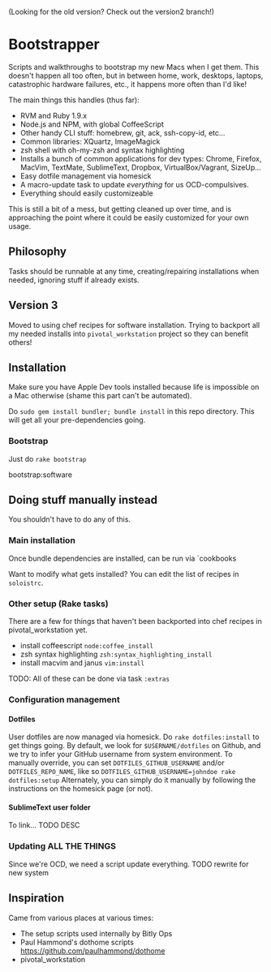 (Looking for the old version? Check out the version2 branch!)

# Bootstrapper
Scripts and walkthroughs to bootstrap my new Macs when I get them.  This doesn't happen all too often, but in between home, work, desktops, laptops, catastrophic hardware failures, etc., it happens more often than I'd like!

The main things this handles (thus far):

 - RVM and Ruby 1.9.x
 - Node.js and NPM, with global CoffeeScript
 - Other handy CLI stuff: homebrew, git, ack, ssh-copy-id, etc...
 - Common libraries: XQuartz, ImageMagick
 - zsh shell with oh-my-zsh and syntax highlighting
 - Installs a bunch of common applications for dev types: Chrome, Firefox, MacVim, TextMate, SublimeText, Dropbox, VirtualBox/Vagrant, SizeUp...
 - Easy dotfile management via homesick
 - A macro-update task to update *everything* for us OCD-compulsives. 
 - Everything should easily customizeable

This is still a bit of a mess, but getting cleaned up over time, and is approaching the point where it could be easily customized for your own usage.


## Philosophy
Tasks should be runnable at any time, creating/repairing installations when needed, ignoring stuff if already exists.

## Version 3
Moved to using chef recipes for software installation.  Trying to backport all my needed installs into `pivotal_workstation` project so they can benefit others!

## Installation
Make sure you have Apple Dev tools installed because life is impossible on a Mac otherwise (shame this part can't be automated).

Do `sudo gem install bundler; bundle install` in this repo directory.  This will get all your pre-dependencies going.

### Bootstrap
Just do `rake bootstrap`

bootstrap:software 

## Doing stuff manually instead
You shouldn't have to do any of this.

### Main installation

Once bundle dependencies are installed, can be run via `cookbooks

Want to modify what gets installed?  You can edit the list of recipes in `soloistrc`.

### Other setup (Rake tasks)
There are a few for things that haven't been backported into chef recipes in pivotal_workstation yet.

  * install coffeescript `node:coffee_install`
  * zsh syntax highlighting `zsh:syntax_highlighting_install`
  * install macvim and janus `vim:install`

TODO: All of these can be done via task `:extras`

### Configuration management
#### Dotfiles
User dotfiles are now managed via homesick.  Do `rake dotfiles:install` to get things going.
By default, we look for `$USERNAME/dotfiles` on Github, and we try to infer your GitHub username from system environment.  To manually override, you can set `DOTFILES_GITHUB_USERNAME` and/or `DOTFILES_REPO_NAME`, like so `DOTFILES_GITHUB_USERNAME=johndoe rake dotfiles:setup`
Alternately, you can simply do it manually by following the instructions on the homesick page (or not).

#### SublimeText user folder
To link... TODO DESC

### Updating ALL THE THINGS
Since we're OCD, we need a script update everything.  TODO rewrite for new system

## Inspiration
Came from various places at various times:

- The setup scripts used internally by Bitly Ops
- Paul Hammond's dothome scripts https://github.com/paulhammond/dothome
- pivotal_workstation

